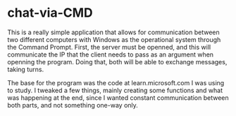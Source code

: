 # chat-via-CMD
This is a really simple application that allows for communication between two different computers with Windows as the operational system through the Command Prompt. First, the server must be openned, and this will communicate the IP that the client needs to pass as an argument when openning the program. Doing that, both will be able to exchange messages, taking turns. 

The base for the program was the code at learn.microsoft.com I was using to study. I tweaked a few things, mainly creating some functions and what was happening at the end, since I wanted constant communication between both parts, and not something one-way only.
